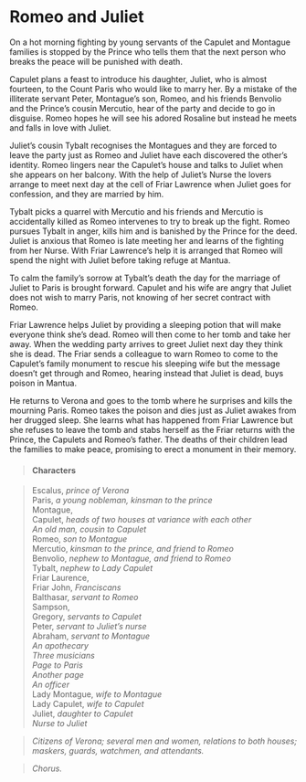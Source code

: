 <!-- ======================================================================
--- Search engine
title:          Romeo and Juliet
keywords:       Romeo, Juliet, tragedy
description:    Romeo and Juliet by William Shakespeare.
--- Menu system
order:          80
text:           Romeo and Juliet
hidden:         false
umbel:          false
--- Page properties
id:             
document:       
layout:         layout-2-left
$-left:         play-list
searchable:     true
======================================================================= -->

# Romeo and Juliet

On a hot morning fighting by young servants of the Capulet and Montague families
is stopped by the Prince who tells them that the next person who breaks the peace
will be punished with death.

Capulet plans a feast to introduce his daughter, Juliet, who is almost fourteen,
to the Count Paris who would like to marry her. By a mistake of the illiterate
servant Peter, Montague’s son, Romeo, and his friends Benvolio and the Prince’s
cousin Mercutio, hear of the party and decide to go in disguise. Romeo hopes he
will see his adored Rosaline but instead he meets and falls in love with Juliet.

Juliet’s cousin Tybalt recognises the Montagues and they are forced to leave the
party just as Romeo and Juliet have each discovered the other’s identity. Romeo
lingers near the Capulet’s house and talks to Juliet when she appears on her
balcony. With the help of Juliet’s Nurse the lovers arrange to meet next day at
the cell of Friar Lawrence when Juliet goes for confession, and they are married
by him.

Tybalt picks a quarrel with Mercutio and his friends and Mercutio is accidentally
killed as Romeo intervenes to try to break up the fight. Romeo pursues Tybalt in
anger, kills him and is banished by the Prince for the deed. Juliet is anxious
that Romeo is late meeting her and learns of the fighting from her Nurse. With
Friar Lawrence’s help it is arranged that Romeo will spend the night with Juliet
before taking refuge at Mantua.

To calm the family’s sorrow at Tybalt’s death the day for the marriage of Juliet
to Paris is brought forward. Capulet and his wife are angry that Juliet does not
wish to marry Paris, not knowing of her secret contract with Romeo.

Friar Lawrence helps Juliet by providing a sleeping potion that will make
everyone think she’s dead. Romeo will then come to her tomb and take her away.
When the wedding party arrives to greet Juliet next day they think she is dead.
The Friar sends a colleague to warn Romeo to come to the Capulet’s family
monument to rescue his sleeping wife but the message doesn’t get through and
Romeo, hearing instead that Juliet is dead, buys poison in Mantua.

He returns to Verona and goes to the tomb where he surprises and kills the
mourning Paris. Romeo takes the poison and dies just as Juliet awakes from her
drugged sleep. She learns what has happened from Friar Lawrence but she refuses
to leave the tomb and stabs herself as the Friar returns with the Prince, the
Capulets and Romeo’s father. The deaths of their children lead the families to
make peace, promising to erect a monument in their memory.

>   #### Characters
    
>   Escalus, _prince of Verona_  
    Paris, _a young nobleman, kinsman to the prince_  
    Montague,  
    Capulet, _heads of two houses at variance with each other_  
    _An old man, cousin to Capulet_  
    Romeo, _son to Montague_  
    Mercutio, _kinsman to the prince, and friend to Romeo_  
    Benvolio, _nephew to Montague, and friend to Romeo_  
    Tybalt, _nephew to Lady Capulet_  
    Friar Laurence,  
    Friar John, _Franciscans_  
    Balthasar, _servant to Romeo_  
    Sampson,  
    Gregory, _servants to Capulet_  
    Peter, _servant to Juliet’s nurse_  
    Abraham, _servant to Montague_  
    _An apothecary_  
    _Three musicians_  
    _Page to Paris_  
    _Another page_  
    _An officer_  
    Lady Montague, _wife to Montague_  
    Lady Capulet, _wife to Capulet_  
    Juliet, _daughter to Capulet_  
    _Nurse to Juliet_
    
>   _Citizens of Verona; several men and women, relations to both houses;  
    maskers, guards, watchmen, and attendants._
    
>   _Chorus._
